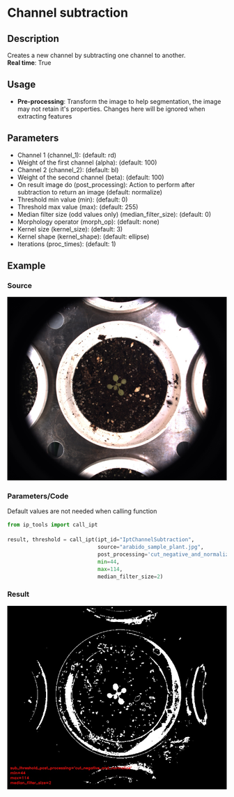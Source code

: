 # Channel subtraction
## Description
Creates a new channel by subtracting one channel to another.<br>
**Real time**: True
## Usage
- **Pre-processing**: Transform the image to help segmentation, the image may not retain it's properties. Changes here will be ignored when extracting features
## Parameters
- Channel 1 (channel_1):  (default: rd)
- Weight of the first channel (alpha):  (default: 100)
- Channel 2 (channel_2):  (default: bl)
- Weight of the second channel (beta):  (default: 100)
- On result image do (post_processing): Action to perform after subtraction to return an image (default: normalize)
- Threshold min value (min):  (default: 0)
- Threshold max value (max):  (default: 255)
- Median filter size (odd values only) (median_filter_size):  (default: 0)
- Morphology operator (morph_op):  (default: none)
- Kernel size (kernel_size):  (default: 3)
- Kernel shape (kernel_shape):  (default: ellipse)
- Iterations (proc_times):  (default: 1)
## Example
### Source
![Source image](images/arabido_sample_plant.jpg)

### Parameters/Code
Default values are not needed when calling function
```python
from ip_tools import call_ipt

result, threshold = call_ipt(ipt_id="IptChannelSubtraction",
                             source="arabido_sample_plant.jpg",
                             post_processing='cut_negative_and_normalize',
                             min=44,
                             max=114,
                             median_filter_size=2)
```
### Result
![Result image](images/ipt_Channel_subtraction.jpg)
